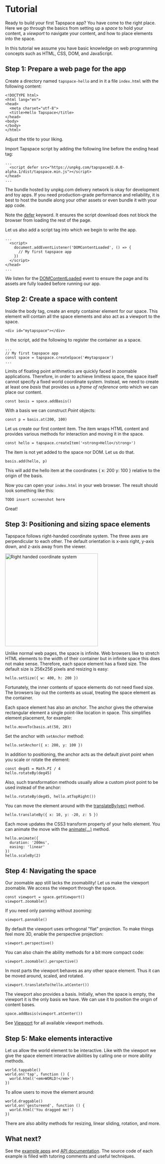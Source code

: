 # Tutorial

Ready to build your first Tapspace app? You have come to the right place. Here we go through the basics from setting up a *space* to hold your content, a *viewport* to navigate your content, and how to place elements into the space.

In this tutorial we assume you have basic knowledge on web programming concepts such as HTML, CSS, DOM, and JavaScript.

## Step 1: Prepare a web page for the app

Create a directory named `tapspace-hello` and in it a file `index.html` with the following content:

    <!DOCTYPE html>
    <html lang="en">
    <head>
      <meta charset="utf-8">
      <title>Hello Tapspace</title>
    </head>
    <body>
    </body>
    </html>

Adjust the title to your liking.

Import Tapspace script by adding the following line before the ending head tag:

    ...
      <script defer src="https://unpkg.com/tapspace@2.0.0-alpha.1/dist/tapspace.min.js"></script>
    </head>
    ...

The bundle hosted by unpkg.com delivery network is okay for development and toy apps. If you need production-grade performance and reliability, it is best to host the bundle along your other assets or even bundle it with your app code.

Note the [defer](https://developer.mozilla.org/en-US/docs/Web/HTML/Element/script) keyword. It ensures the script download does not block the browser from loading the rest of the page.

Let us also add a script tag into which we begin to write the app.

    ...
      <script>
        document.addEventListener('DOMContentLoaded', () => {
          // My first tapspace app
        })
      </script>
    </head>
    ...

We listen for the [DOMContentLoaded](https://developer.mozilla.org/en-US/docs/Web/API/Window/DOMContentLoaded_event) event to ensure the page and its assets are fully loaded before running our app.

## Step 2: Create a space with content

Inside the body tag, create an empty container element for our space. This element will contain all the space elements and also act as a viewport to the space.

    <div id="mytapspace"></div>

In the script, add the following to register the container as a space.

    ...
    // My first tapspace app
    const space = tapspace.createSpace('#mytapspace')
    ...

Limits of floating point arithmetics are quickly faced in zoomable applications. Therefore, in order to achieve limitless space, the space itself cannot specify a fixed world coordinate system. Instead, we need to create at least one *basis* that provides us a *frame of reference* onto which we can place our content.

    const basis = space.addBasis()

With a basis we can construct *Point* objects:

    const p = basis.at(200, 100)

Let us create our first content item. The item wraps HTML content and provides various methods for interaction and moving it in the space.

    const hello = tapspace.createItem('<strong>Hello</strong>')

The item is not yet added to the space nor DOM. Let us do that.

    basis.add(hello, p)

This will add the hello item at the coordinates { x: 200 y: 100 } relative to the origin of the basis.

Now you can open your `index.html` in your web browser. The result should look something like this:

    TODO insert screenshot here

Great!

## Step 3: Positioning and sizing space elements

Tapspace follows right-handed coordinate system. The three axes are perpendicular to each other. The default orientation is x-axis right, y-axis down, and z-axis away from the viewer.

<p><img src="coordinates_directions_512.png" width="300" height="300" title="Right handed coordinate system"></p>

Unlike normal web pages, the space is infinite. Web browsers like to stretch HTML elements to the width of their container but in infinite space this does not make sense. Therefore, each space element has a fixed size. The default size is 256x256 pixels and resizing is easy:

    hello.setSize({ w: 400, h: 200 })

Fortunately, the inner contents of space elements do not need fixed size. The browsers lay out the contents as usual, treating the space element as the container.

Each space element has also an *anchor*. The anchor gives the otherwise rectangular element a single point-like location in space. This simplifies element placement, for example:

    hello.moveTo(basis.at(50, 20))

Set the anchor with `setAnchor` method:

    hello.setAnchor({ x: 200, y: 100 })

In addition to positioning, the anchor acts as the default pivot point when you scale or rotate the element:

    const deg45 = Math.PI / 4
    hello.rotateBy(deg45)

Also, such transformation methods usually allow a custom pivot point to be used instead of the anchor:

    hello.rotateBy(deg45, hello.atTopRight())

You can move the element around with the [translateBy(vec)](../api#tapspacecomponentsabstractplanetranslateby) method.

    hello.translateBy({ x: 10, y: -20, z: 5 })

Each move updates the CSS3 transform property of your hello element. You can animate the move with the [animate(...)](../api#tapspacecomponentsabstractplaneanimate) method.

    hello.animate({
      duration: '200ms',
      easing: 'linear'
    })
    hello.scaleBy(2)

## Step 4: Navigating the space

Our zoomable app still lacks the zoomability! Let us make the viewport zoomable. We access the viewport through the space.

    const viewport = space.getViewport()
    viewport.zoomable()

If you need only panning without zooming:

    viewport.pannable()

By default the viewport uses orthogonal "flat" projection. To make things feel more 3D, enable the perspective projection:

    viewport.perspective()

You can also chain the ability methods for a bit more compact code:

    viewport.zoomable().perspective()

In most parts the viewport behaves as any other space element. Thus it can be moved around, scaled, and rotated.

    viewport.translateTo(hello.atCenter())

The viewport also provides a basis. Initially, when the space is empty, the viewport it is the only basis we have.
We can use it to position the origin of content bases.

    space.addBasis(viewport.atCenter())

See [Viewport](../api#tapspacecomponentsviewport) for all available viewport methods.

## Step 5: Make elements interactive

Let us allow the world element to be interactive. Like with the viewport we give the space element interactive abilities by calling one or more ability methods.

    world.tappable()
    world.on('tap', function () {
      world.html('<em>WORLD!</em>')
    })

To allow users to move the element around:

    world.draggable()
    world.on('gestureend', function () {
      world.html('You dragged me!')
    })

There are also ability methods for resizing, linear sliding, rotation, and more.

## What next?

See the [example apps](../#examples) and [API documentation](../api). The source code of each example is filled with tutoring comments and useful techniques.
